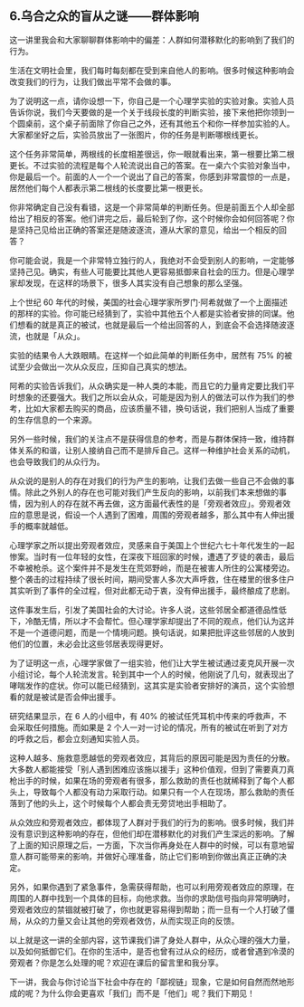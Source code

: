 ## 6.乌合之众的盲从之谜——群体影响
这一讲里我会和大家聊聊群体影响中的偏差：人群如何潜移默化的影响到了我们的行为。


生活在文明社会里，我们每时每刻都在受到来自他人的影响。很多时候这种影响会改变我们的行为，让我们做出平常不会做的事。


为了说明这一点，请你设想一下，你自己是一个心理学实验的实验对象。实验人员告诉你说，我们今天要做的是一个关于线段长度的判断实验，接下来他把你领到一个圆桌前，这个桌子前面除了你自己之外，还有其他五个和你一样参加实验的人。大家都坐好之后，实验员放出了一张图片，你的任务是判断哪根线更长。


这个任务非常简单，两根线的长度相差很远，你一眼就看出来，第一根要比第二根更长。不过实验的流程是每个人轮流说出自己的答案。在一桌六个实验对象当中，你是最后一个。前面的人一个一个说出了自己的答案，你感到非常震惊的一点是，居然他们每个人都表示第二根线的长度要比第一根更长。


你非常确定自己没有看错，这是一个非常简单的判断任务。但是前面五个人却全部给出了相反的答案。他们讲完之后，最后轮到了你，这个时候你会如何回答呢？你是坚持己见给出正确的答案还是随波逐流，遵从大家的意见，给出一个相反的回答？


你可能会说，我是一个非常特立独行的人，我绝对不会受到别人的影响，一定能够坚持己见。确实，有些人可能要比其他人更容易抵御来自社会的压力。但是心理学家却发现，在这样的场景下，很多人其实没有自己想象的那么坚强。


上个世纪 60 年代的时候，美国的社会心理学家所罗门·阿希就做了一个上面描述的那样的实验。你可能已经猜到了，实验中其他五个人都是实验者安排的同谋。他们想看的就是真正的被试，也就是最后一个给出回答的人，到底会不会选择随波逐流，也就是「从众」。


实验的结果令人大跌眼睛。在这样一个如此简单的判断任务中，居然有 75% 的被试至少会做出一次从众反应，压抑自己真实的想法。


阿希的实验告诉我们，从众确实是一种人类的本能，而且它的力量肯定要比我们平时想象的还要强大。我们之所以会从众，可能是因为别人的做法可以作为我们的参考，比如大家都去购买的商品，应该质量不错，换句话说，我们把别人当成了重要的生存信息的一个来源。


另外一些时候，我们的关注点不是获得信息的参考，而是与群体保持一致，维持群体关系的和谐，让别人接纳自己而不是排斥自己。这样一种维护社会关系的动机，也会导致我们的从众行为。


从众说的是别人的存在对我们的行为产生的影响，让我们去做一些自己不会做的事情。除此之外别人的存在也可能对我们产生反向的影响，以前我们本来想做的事情，因为别人的存在就不再去做，这方面最代表性的是「旁观者效应」。旁观者效应的意思是说，假设一个人遇到了困难，周围的旁观者越多，那么其中有人伸出援手的概率就越低。


心理学家之所以提出旁观者效应，灵感来自于美国上个世纪六七十年代发生的一起惨案。当时有一位年轻的女性，在深夜下班回家的时候，遭遇了歹徒的袭击，最后不幸被枪杀。这个案件并不是发生在荒郊野岭，而是在被害人所住的公寓楼旁边。整个袭击的过程持续了很长时间，期间受害人多次大声呼救，住在楼里的很多住户其实听到了事件的全过程，但对此都无动于衷，没有伸出援手，最终酿成了悲剧。


这件事发生后，引发了美国社会的大讨论。许多人说，这些邻居全都道德品性低下，冷酷无情，所以才不会帮忙。但心理学家却提出了不同的观点，他们认为这并不是一个道德问题，而是一个情境问题。换句话说，如果把批评这些邻居的人放到他们的位置，未必会比这些邻居表现得更好。


为了证明这一点，心理学家做了一组实验，他们让大学生被试通过麦克风开展一次小组讨论，每个人轮流发言。轮到其中一个人的时候，他刚说了几句，就表现出了哮喘发作的症状。你可以能已经猜到，这其实是实验者安排好的演员，这个实验想看的就是被试是否会伸出援手。


研究结果显示，在 6 人的小组中，有 40% 的被试任凭耳机中传来的呼救声，不会采取任何措施。而如果是 2 个人一对一讨论的情况，所有的被试在听到了对方的呼救之后，都会立刻通知实验人员。


这种人越多、施救意愿越低的旁观者效应，其背后的原因可能是因为责任的分散。大多数人都能接受「别人遇到困难应该施以援手」这种价值观，但到了需要真刀真枪出手的时候，如果在场的旁观者有很多，那么救助的责任也就稀释到了每个人都头上，导致每个人都没有动力采取行动。如果只有一个人在现场，那么救助的责任落到了他的头上，这个时候每个人都会责无旁贷地出手相助了。


从众效应和旁观者效应，都体现了人群对于我们的行为的影响。很多时候，我们并没有意识到这种影响的存在，但他们却在潜移默化的对我们产生深远的影响。了解了上面的知识原理之后，一方面，下次当你再身处在人群中的时候，可以有意地留意人群可能带来的影响，并做好心理准备，防止它们影响到你做出真正正确的决定。


另外，如果你遇到了紧急事件，急需获得帮助，也可以利用旁观者效应的原理，在周围的人群中找到一个具体的目标，向他求救。当你的求助信号指向非常明确时，旁观者效应的禁锢就被打破了，你也就更容易得到帮助；而一旦有一个人打破了僵局，从众的力量又会让其他的旁观者效仿，从而实现正向的反馈。


以上就是这一讲的全部内容，这节课我们讲了身处人群中，从众心理的强大力量，以及如何抵御它们。在你的生活中，是否也曾有过从众的经历，或者曾遇到冷漠的旁观者？你是怎么处理的呢？欢迎在课后的留言里和我分享。


下一讲，我会与你讨论当下社会中存在的「鄙视链」现象，它是如何自然而然地形成的呢？为什么你会更喜欢「我们」而不是「他们」呢？我们下期见！ 

